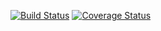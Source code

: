 
[![Build Status](https://travis-ci.org/Mapukto/ohtu-viikko1.svg?branch=master)](https://travis-ci.org/Mapukto/ohtu-viikko1)
[![Coverage Status](https://coveralls.io/repos/github/Mapukto/ohtu-viikko1/badge.svg?branch=master)](https://coveralls.io/github/Mapukto/ohtu-viikko1?branch=master)
